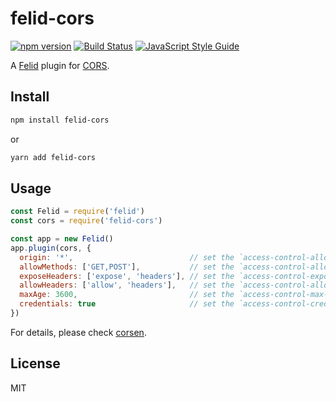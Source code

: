 # felid-cors

[![npm version](https://img.shields.io/npm/v/felid-cors.svg)](https://www.npmjs.com/package/felid-cors) [![Build Status](https://travis-ci.org/felidjs/felid-cors.svg?branch=master)](https://travis-ci.org/felidjs/felid-cors) [![JavaScript Style Guide](https://img.shields.io/badge/code_style-standard-brightgreen.svg)](https://standardjs.com)

A [Felid](https://github.com/felidjs/felid) plugin for [CORS](https://developer.mozilla.org/en-US/docs/Web/HTTP/CORS).

## Install

```bash
npm install felid-cors
```

or

```bash
yarn add felid-cors
```

## Usage

```javascript
const Felid = require('felid')
const cors = require('felid-cors')

const app = new Felid()
app.plugin(cors, {
  origin: '*',                          // set the `access-control-allow-origin` header, default is the request `Origin` header.
  allowMethods: ['GET,POST'],           // set the `access-control-allow-methods` header, default is 'GET,HEAD,PUT,POST,DELETE,PATCH'.
  exposeHeaders: ['expose', 'headers'], // set the `access-control-expose-headers` header.
  allowHeaders: ['allow', 'headers'],   // set the `access-control-allow-headers` header.
  maxAge: 3600,                         // set the `access-control-max-age` header, in seconds.
  credentials: true                     // set the `access-control-credentials` header.
})
```

For details, please check [corsen](https://github.co/fralonra/corsen).

## License

MIT
